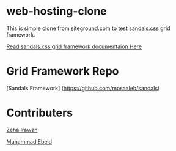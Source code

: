# web-hosting-clone

This is simple clone from [siteground.com](https://www.siteground.com/) to test [sandals.css](https://github.com/mosaaleb/sandals) grid framework.

[Read sandals.css grid framework documentaion Here](https://github.com/mosaaleb/sandals/blob/master/README.md)


# Grid Framework Repo

[Sandals Framework] (https://github.com/mosaaleb/sandals)


# Contributers

[Zeha Irawan](https://github.com/JangkarBumi)

[Muhammad Ebeid](https://github.com/mosaaleb)

